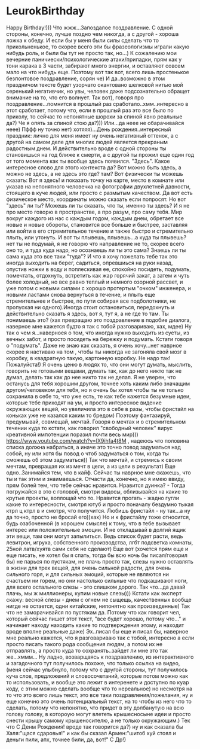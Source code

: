 # LeurokBirthday
Happy Birthday!)))
Что жжж...Запоздалое поздравление. С одной стороны, конечно, лучше поздно чем никогда, а с другой - хороша ложка к обеду. И если бы у меня 
были силы сделать что то прикольненькое, то скорее всего эти бы фразеологизмы играли какую нибудь роль, и были бы тут не просто так, но...)
К сожалению мои вечерние паничиески/психологические атаки/припадки, прям как у тони карака в 3 части, забирают много энергии, и оставляют 
совсем мало на что нибудь еще. Поэтому вот так вот, всего лишь простенькое безпонтовое поздравление, сорян че) И да..возможно в этом праздничом тексте
будет узорчато окантовано шелковой нитью мой серенький негативчик, но увы, человек даже подсознательно обращет внимание на то, что его волнует.
Так вот), говоря про поздравление...помнится в прошлый раз сработало..хмм..интересно в этот сработает, потому что, если в прошлый раз это все
было по приколу, то сейчас то непонятные шорохи за спиной явно реальные да?) Че я опять за спиной стою да?))) Или...да неее не обарачивайся неее)
Пффф ну точно нет) хотяяя)...День рождения..интересный праздник: лично для меня имеет ну очень негативный оттенок, а с другой на самом деле
для многих людей является прекраным радостным днем. И действительно вроде с одной стороны ты становишься на год ближе к смерти, а с другой 
ты прожил еще один год от того момента как ты вообще здесь появился. "Здесь". Какое интересное слово для этого контекста да? Вот можно быть здесь, а можно не здесь, 
а не здесь это где? там? Вот физически ты можешь сказать: Вот я здесь! и показать точку на карте, место в комнате или указав на непонятного
человечка на фотографии двухлетней давности, стоящего в куче людей, или просто с размытым качеством. Да вот есть физическое место, координаты можно сказать
если попросят. Но вот "здесь" ли ты? Можешь ли ты сказать, что ты, именно ты здесь? И я не про место говорю в пространстве, а про разум, про саму тебя.
Мир вокруг каждого из нас с каждым годом, каждым днем, обретает все новые и новые обороты, становится все больше и быстрее, заставляя или войти в его
стремительное течение и также быстро и стремительно плыть, или утонуть. И вот ты плывешь, плывешь...а куда ты плывешь? нет ты не подумай, я не говорю что
направление не то, скорее всего оно то, и туда куда надо, но осознаешь ли ты это сама? Знаешь ли ты сама куда это все таки "туда"? И что я хочу пожелать тебе
так это иногда выходить на берег, садиться, опревшиься на руки назад, опустив ножки в воду и поплескивая ее, спокойно посидеть, подумать, помечтать,
отдохнуть, встретить как жар горячий закат, а затем и чуть более холодный, но все равно теплый и немного озорной рассвет, и уже потом с новыми силами
с хорошо протертым "очком" инженера, и новыми ластами снова вернуться в течение, и плыть еще стремительнее и быстрее, по пути собирая все подболотники,
не пропуская ни одного).Иногда стоит остановиться, передохнуть и действительно сказать я здесь, вот я, тут я, а не где то там. Ты понимаешь это? (хах превращаю это
поздравление в подобие диалога, наверное мне кажется будто я так с тобой разговариваю, хах, мдее) Ну так о чем я...наверноея о том, что иногда нужно выходить из суеты,
из вечных забот, и просто посидеть на бережку и подумать. Кстати говоря о "подумать". Даже не знаю как сказать, я очень хочу...нет наврное скорее я настиваю
на том , чтобы ты никогда не загоняла свой мозг в коробку, в квадратную такую, картонную коробку. Не надо так! Пожалуйста!) Я очень ценю в людях то,
что они могут думать, мыслить, говорить не готовыми вещами, думать так, как до него никто так не думал, делать так как до нее никто так не делал. Я не уверен,
что останусь для тебя хорошим другом, точнее хоть каким либо значащим другом/человеком для тебя, но я очень бы хотел чтобы ты не только сохранила в себе то,
что уже есть, те как тебе кажется безумные идеи, которые тебе приходят на ум, и просто интересное видение окружающих вещей, но увеличила это в себе в разы,
чтобы фристайл на коньках уже не казался каким то бредом) Поэтому фантазируй, предумывай, совмещай, мечтай. Говоря о мечтах и о стремительном течении куда то
кстати, как говорил "свободный человек" вирус креативной импотенции поразил почти весь мир))) https://www.youtube.com/watch?v=IX9ihfa4t8M , надеюсь что половина
списка должна набраться, а иначе это точно повод задуматься над собой, ну или хотя бы повод о чтоб задуматься о том, когда ты сможешь об этом задуматься)) 
Так что мечтай, и стремись к своим мечтам, превращая их из мечт в цели, а из цели в результат) Еще одно..Занимайся тем, что в кайф. Сейчас ты наврное мне скажешь,
что ты и так этим и знаимаешься. Отчасти да, конечно, но я имею ввиду, прям болей тем, что тебе сейчас нравится. Нравится дуинка? - Тогда погружайся в это с головой,
смотри видосы, облизывайся на какие то крутые проекты, воплощай что то. Нравится прогать - жадно гугли какие то интересности, смотря ютуб и просто поначалу бездумно тыкая
ктрл ц ктрл в и смотря, что получится. Любишь фристайл - ну так...а ну да точно, просто не бросай его))хах) Но и к фристайлу тоже относится, будь озабоченной (в хорошем смысле)
к тому, что в тебе вызывает интерес или положительные эмоции. И не откладывай в долгий ящик эти вещи, там они могут запылиться. Ведь список будет расти, ведь
левитрон, игруха, собственного производства, лгбт подсветка комнаты, 25ной латв/хуятв сами себя не сделают) Еще вот (хочется прям еще и еще писать, не хотел бы я спать,
тогда бы всю ночь бы писал/говорил бы) не парься по пустякам, не плачь просто так, слезы нужно оставлять в жизни для трех вещей, для очень сильной радости, для очень сильного
горя, и для сильных эмоций, которые не являются ни счастьем ни горем, но они настолько сильные что подкашивают ноги, для всего остального слезы - это слишком дорого.
Так что...да давай плачь, мы ж миллионеры, купим новые слезы))) Кстати как эксперт скажу: весной слезы - днем с огнем не сыщещь, качественных вообще нигде не остается,
одни китайские, нипонятно как произведенные) Так что не заморачивайся по пустякам да. Потому что как говорит чел, который сейчас пишет этот текст, "все будет хорошо, потому что..."
и начинает находу находить какие то подтверждения этому, и находит вроде вполне реальные даже) Эх..писал бы еще и писал бы, наверное мне реально кажется, что я разговариваю так
с тобой, интересно а если просто писать такого рода сообщения людям, а потом их не отправлять, а просто куда то сохранять..зайдет ли мне это так же...хммм... Ну ладно,
возварщаясь к поздравлению, из интерактивного и загадочного тут получилось похоже, что только ссылка на видео,(меня сейчас улыбнуло, потому что с другой стороны, тут получилось
куча слов, предложений и словосочетаний, которые потом можно как то использовать, и вообще это лежит в интеренете и доступно по куар коду, с этим можно сделать вообще что то
нереальное) но несмотря на то что это всего лишь текст, это все таки поздравления/пожелания, ну и еще конечно это очень потенциальный текст, на то чтобы из него что то сделать,
потому что непонятно, что придет в эту долбанутую на всю голову голову, в котороую могут влететь крышесносыне идеи и просто снести крышу самому крышеносителю, а не только окружающим.)
Тек что С Денм Рождения! вроде так говорится да?) ну и как сказала бы Халя:"щася сдаровья!" и как бы сказал Армен:"шитоб хуй стоял и деньги пили, апх, точнее били, да, вот!"
С Др!)
